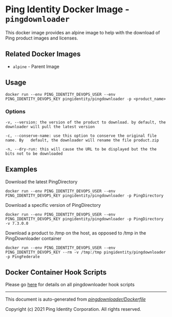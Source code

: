 
# Ping Identity Docker Image - `pingdownloader`

This docker image provides an alpine image to help with the download of
Ping product images and licenses.

## Related Docker Images
- `alpine` - Parent Image

## Usage
```shell
docker run --env PING_IDENTITY_DEVOPS_USER --env PING_IDENTITY_DEVOPS_KEY pingidentity/pingdownloader -p <product_name>
```
### Options
```shell
-v, --version: the version of the product to download. by default, the downloader will pull the latest version

-c, --conserve-name: use this option to conserve the original file name. By   default, the downloader will rename the file product.zip

-n, --dry-run: this will cause the URL to be displayed but the the bits not to be downloaded

```
## Examples
Download the latest PingDirectory
```
docker run --env PING_IDENTITY_DEVOPS_USER --env PING_IDENTITY_DEVOPS_KEY pingidentity/pingdownloader -p PingDirectory
```

Download a specific version of PingDirectory
```
docker run --env PING_IDENTITY_DEVOPS_USER --env PING_IDENTITY_DEVOPS_KEY pingidentity/pingdownloader -p PingDirectory -v 7.3.0.0
```

Download a product to /tmp on the host, as opposed to /tmp in the PingDownloader container
```
docker run --env PING_IDENTITY_DEVOPS_USER --env PING_IDENTITY_DEVOPS_KEY --rm -v /tmp:/tmp pingidentity/pingdownloader -p PingFederate
```
## Docker Container Hook Scripts
Please go [here](https://github.com/pingidentity/pingidentity-devops-getting-started/tree/master/docs/docker-images/pingdownloader/hooks/README.md) for details on all pingdownloader hook scripts

---
This document is auto-generated from _[pingdownloader/Dockerfile](https://github.com/pingidentity/pingidentity-docker-builds/blob/master/pingdownloader/Dockerfile)_

Copyright (c) 2021 Ping Identity Corporation. All rights reserved.
